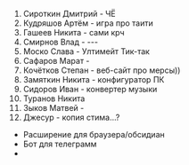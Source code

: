 1. Сироткин Дмитрий - ЧЁ
2. Кудряшов Артём - игра про таити
3. Гашеев Никита - сами крч
4. Смирнов Влад - ---
5. Моско Слава - Ултимейт Тик-так
6. Сафаров Марат - 
7. Кочётков Степан - веб-сайт про мерсы))
8. Замяткин Никита - конфигуратор ПК
9. Сидоров Иван - конвертер музыки
10. Туранов Никита
11. Зыков Матвей - 
12. Джесур - копия стима...?

- Расширение для браузера/обсидиан
- Бот для телеграмм
- 